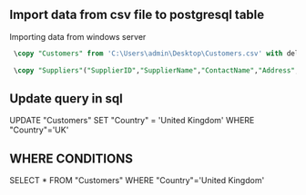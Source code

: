 ## Import data from csv file to postgresql table 

Importing data from windows server

```sql
 \copy "Customers" from 'C:\Users\admin\Desktop\Customers.csv' with delimiter ',' csv header encoding 'windows-1251';
 
 \copy "Suppliers"("SupplierID","SupplierName","ContactName","Address","City","PostalCode","Country","Phone") from 'C:\Users\admin\Downloads\Suppliers.csv' with delimiter ',' csv header encoding 'windows-1251';
```

## Update query in sql

UPDATE "Customers" SET "Country" = 'United Kingdom' WHERE "Country"='UK' 

## WHERE CONDITIONS

SELECT * FROM "Customers" WHERE "Country"='United Kingdom'
